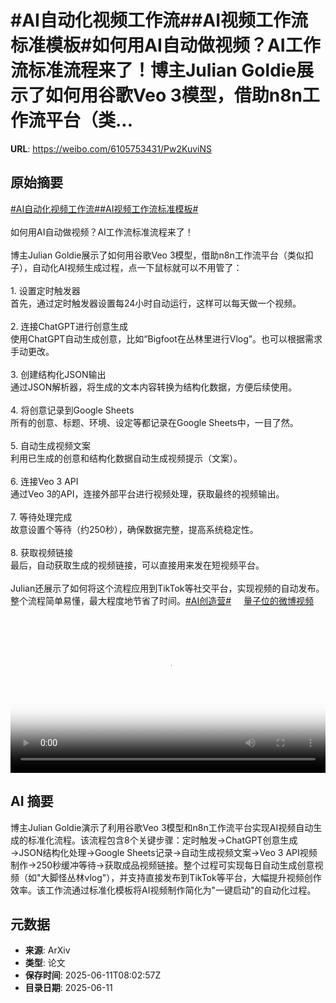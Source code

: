 # #AI自动化视频工作流##AI视频工作流标准模板#如何用AI自动做视频？AI工作流标准流程来了！博主Julian Goldie展示了如何用谷歌Veo 3模型，借助n8n工作流平台（类...

**URL**: https://weibo.com/6105753431/Pw2KuviNS

## 原始摘要

<a href="https://m.weibo.cn/search?containerid=231522type%3D1%26t%3D10%26q%3D%23AI%E8%87%AA%E5%8A%A8%E5%8C%96%E8%A7%86%E9%A2%91%E5%B7%A5%E4%BD%9C%E6%B5%81%23&amp;extparam=%23AI%E8%87%AA%E5%8A%A8%E5%8C%96%E8%A7%86%E9%A2%91%E5%B7%A5%E4%BD%9C%E6%B5%81%23" data-hide=""><span class="surl-text">#AI自动化视频工作流#</span></a><a href="https://m.weibo.cn/search?containerid=231522type%3D1%26t%3D10%26q%3D%23AI%E8%A7%86%E9%A2%91%E5%B7%A5%E4%BD%9C%E6%B5%81%E6%A0%87%E5%87%86%E6%A8%A1%E6%9D%BF%23&amp;extparam=%23AI%E8%A7%86%E9%A2%91%E5%B7%A5%E4%BD%9C%E6%B5%81%E6%A0%87%E5%87%86%E6%A8%A1%E6%9D%BF%23" data-hide=""><span class="surl-text">#AI视频工作流标准模板#</span></a><br><br>如何用AI自动做视频？AI工作流标准流程来了！<br><br>博主Julian Goldie展示了如何用谷歌Veo 3模型，借助n8n工作流平台（类似扣子），自动化AI视频生成过程，点一下鼠标就可以不用管了：<br><br>1. 设置定时触发器  <br>首先，通过定时触发器设置每24小时自动运行，这样可以每天做一个视频。<br><br>2. 连接ChatGPT进行创意生成  <br>使用ChatGPT自动生成创意，比如“Bigfoot在丛林里进行Vlog”。也可以根据需求手动更改。<br><br>3. 创建结构化JSON输出  <br>通过JSON解析器，将生成的文本内容转换为结构化数据，方便后续使用。<br><br>4. 将创意记录到Google Sheets  <br>所有的创意、标题、环境、设定等都记录在Google Sheets中，一目了然。<br><br>5. 自动生成视频文案  <br>利用已生成的创意和结构化数据自动生成视频提示（文案）。<br><br>6. 连接Veo 3 API  <br>通过Veo 3的API，连接外部平台进行视频处理，获取最终的视频输出。<br><br>7. 等待处理完成  <br>故意设置个等待（约250秒），确保数据完整，提高系统稳定性。<br><br>8. 获取视频链接  <br>最后，自动获取生成的视频链接，可以直接用来发在短视频平台。<br><br>Julian还展示了如何将这个流程应用到TikTok等社交平台，实现视频的自动发布。整个流程简单易懂，最大程度地节省了时间。<a target="_blank" href="https://weibo.cn/sinaurl?u=http%3A%2F%2Ft.cn%2FA6e5kW2Q" class=""><span class="surl-text">#AI创造营#</span></a> <a href="https://video.weibo.com/show?fid=1034:5176369458643008" data-hide=""><span class="url-icon"><img style="width: 1rem;height: 1rem" src="https://h5.sinaimg.cn/upload/2015/09/25/3/timeline_card_small_video_default.png" referrerpolicy="no-referrer"></span><span class="surl-text">量子位的微博视频</span></a><br clear="both"><div style="clear: both"></div><video controls="controls" poster="https://tvax1.sinaimg.cn/orj480/006Fd7o3ly1i2bezyxq2qj30zk0k00u5.jpg" style="width: 100%"><source src="https://f.video.weibocdn.com/o0/aBf54VJGlx08oXrLy9uE01041204ONGI0E020.mp4?label=mp4_720p&amp;template=1280x720.25.0&amp;ori=0&amp;ps=1CwnkDw1GXwCQx&amp;Expires=1749632494&amp;ssig=NZklp0Vgz%2B&amp;KID=unistore,video"><source src="https://f.video.weibocdn.com/o0/4tpEkO24lx08oXrKPiRi01041202u8i30E010.mp4?label=mp4_hd&amp;template=852x480.25.0&amp;ori=0&amp;ps=1CwnkDw1GXwCQx&amp;Expires=1749632494&amp;ssig=aBnNj1V82x&amp;KID=unistore,video"><source src="https://f.video.weibocdn.com/o0/90lxxmGSlx08oXrKnVi001041201uphw0E010.mp4?label=mp4_ld&amp;template=640x360.25.0&amp;ori=0&amp;ps=1CwnkDw1GXwCQx&amp;Expires=1749632494&amp;ssig=qRRUoxFQlD&amp;KID=unistore,video"><p>视频无法显示，请前往<a href="https://video.weibo.com/show?fid=1034%3A5176369458643008" target="_blank" rel="noopener noreferrer">微博视频</a>观看。</p></video>

## AI 摘要

博主Julian Goldie演示了利用谷歌Veo 3模型和n8n工作流平台实现AI视频自动生成的标准化流程。该流程包含8个关键步骤：定时触发→ChatGPT创意生成→JSON结构化处理→Google Sheets记录→自动生成视频文案→Veo 3 API视频制作→250秒缓冲等待→获取成品视频链接。整个过程可实现每日自动生成创意视频（如"大脚怪丛林vlog"），并支持直接发布到TikTok等平台，大幅提升视频创作效率。该工作流通过标准化模板将AI视频制作简化为"一键启动"的自动化过程。

## 元数据

- **来源**: ArXiv
- **类型**: 论文
- **保存时间**: 2025-06-11T08:02:57Z
- **目录日期**: 2025-06-11

